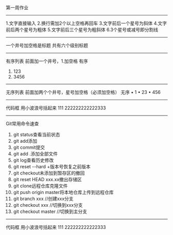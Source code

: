 第一周作业
________________________________________
1.文字直接输入
2.换行需加2个以上空格再回车
3.文字前后一个星号为斜体
4.文字前后两个星号为粗体
5.文字前后三个星号为粗斜体
6.3个星号或减号即分割线
________________________________________
一个井号加空格是标题
共有六个级别标题
________________________________________
有序列表
前面加一个井号，1.加空格
有序
1.	123
2.	3456
________________________________________
无序列表
前面加两个个井号，星号加空格（必须加空格）
无序
•	1
•	23
•	456
________________________________________
代码框
用小波浪号括起来
111 222222222222333
________________________________________
Git常用命令速查
1.	git status查看当前状态
2.	git add添加
3.	git commit提交
4.	git add .添加全部文件
5.	git log查看历史修改
6.	git reset --hard +版本号恢复之前版本
7.	git checkout未添加到暂存区的撤回
8.	git reset HEAD xxx.xx撤出存储区
9.	git clone远程仓库克隆文件
10.	git push origin master将本地仓库上传到远程仓库
11.	git branch xxx //创建xxx分支
12.	git checkout xxx //切换到xxx分支
13.	git checkout master //切换到主分支
________________________________________
代码框
用小波浪号括起来
111 222222222222333

